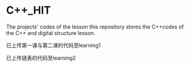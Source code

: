 # C++_HIT
The projects' codes of the lesson
this repository stores the C++codes of the C++ and digital structure lesson.


已上传第一课与第二课的代码至learning1

已上传链表的代码至learning2
